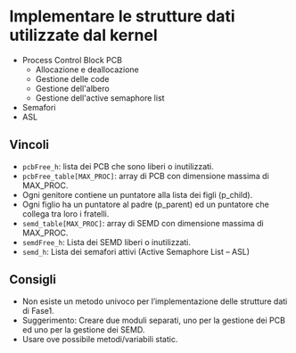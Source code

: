 # Implementare le strutture dati utilizzate dal kernel

- Process Control Block PCB
    - Allocazione e deallocazione
    - Gestione delle code
    - Gestione dell'albero
    - Gestione dell'active semaphore list
- Semafori
- ASL

## Vincoli
- `pcbFree_h`: lista dei PCB che sono liberi o inutilizzati.
- `pcbFree_table[MAX_PROC]`: array di PCB con dimensione massima di MAX_PROC.
- Ogni genitore contiene un puntatore alla lista dei figli (p_child).
- Ogni figlio ha un puntatore al padre (p_parent) ed un puntatore che collega tra loro i fratelli.
- `semd_table[MAX_PROC]`: array di SEMD con dimensione massima di MAX_PROC.
- `semdFree_h`: Lista dei SEMD liberi o inutilizzati.
- `semd_h`: Lista dei semafori attivi (Active Semaphore List – ASL)

## Consigli
- Non esiste un metodo univoco per l’implementazione delle strutture dati di Fase1.
- Suggerimento: Creare due moduli separati, uno per la gestione dei PCB ed uno per la gestione dei SEMD.
- Usare ove possibile metodi/variabili static.